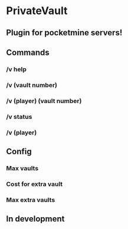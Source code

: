 # PrivateVault

## Plugin for pocketmine servers!

## Commands
### /v help
### /v (vault number)
### /v (player) (vault number)
### /v status
### /v (player)

## Config
### Max vaults
### Cost for extra vault
### Max extra vaults

## In development
